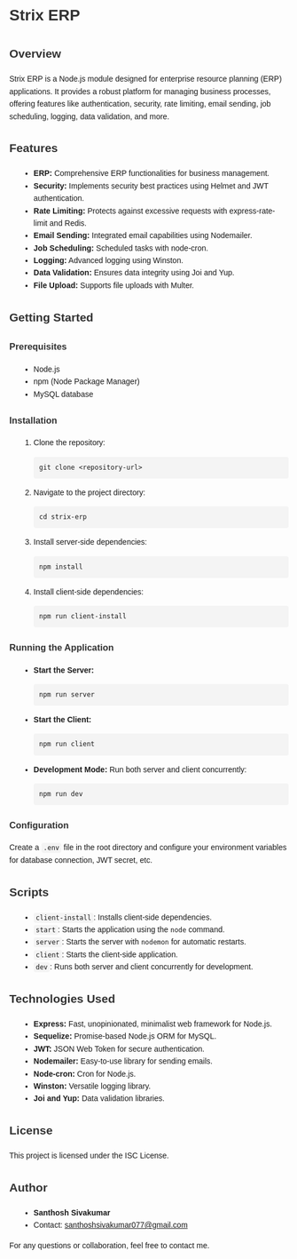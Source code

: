 <!DOCTYPE html>
<html lang="en">
<head>
  <meta charset="UTF-8">
  <meta name="viewport" content="width=device-width, initial-scale=1.0">
</head>
<body style="font-family: Arial, sans-serif; line-height: 1.6;">

<h1 style="color: #333;">Strix ERP</h1>

<h2 style="color: #333;">Overview</h2>
<p>Strix ERP is a Node.js module designed for enterprise resource planning (ERP) applications. It provides a robust platform for managing business processes, offering features like authentication, security, rate limiting, email sending, job scheduling, logging, data validation, and more.</p>

<h2 style="color: #333;">Features</h2>
<ul style="list-style-type: disc; margin-left: 20px;">
  <li><strong>ERP:</strong> Comprehensive ERP functionalities for business management.</li>
  <li><strong>Security:</strong> Implements security best practices using Helmet and JWT authentication.</li>
  <li><strong>Rate Limiting:</strong> Protects against excessive requests with express-rate-limit and Redis.</li>
  <li><strong>Email Sending:</strong> Integrated email capabilities using Nodemailer.</li>
  <li><strong>Job Scheduling:</strong> Scheduled tasks with node-cron.</li>
  <li><strong>Logging:</strong> Advanced logging using Winston.</li>
  <li><strong>Data Validation:</strong> Ensures data integrity using Joi and Yup.</li>
  <li><strong>File Upload:</strong> Supports file uploads with Multer.</li>
</ul>

<h2 style="color: #333;">Getting Started</h2>

<h3 style="color: #333;">Prerequisites</h3>
<ul style="list-style-type: disc; margin-left: 20px;">
  <li>Node.js</li>
  <li>npm (Node Package Manager)</li>
  <li>MySQL database</li>
</ul>

<h3 style="color: #333;">Installation</h3>
<ol style="margin-left: 20px;">
  <li>Clone the repository:
    <pre style="background-color: #f4f4f4; padding: 10px; border-radius: 4px; overflow: auto;"><code>git clone &lt;repository-url&gt;</code></pre>
  </li>
  <li>Navigate to the project directory:
    <pre style="background-color: #f4f4f4; padding: 10px; border-radius: 4px; overflow: auto;"><code>cd strix-erp</code></pre>
  </li>
  <li>Install server-side dependencies:
    <pre style="background-color: #f4f4f4; padding: 10px; border-radius: 4px; overflow: auto;"><code>npm install</code></pre>
  </li>
  <li>Install client-side dependencies:
    <pre style="background-color: #f4f4f4; padding: 10px; border-radius: 4px; overflow: auto;"><code>npm run client-install</code></pre>
  </li>
</ol>

<h3 style="color: #333;">Running the Application</h3>
<ul style="list-style-type: disc; margin-left: 20px;">
  <li><strong>Start the Server:</strong>
    <pre style="background-color: #f4f4f4; padding: 10px; border-radius: 4px; overflow: auto;"><code>npm run server</code></pre>
  </li>
  <li><strong>Start the Client:</strong>
    <pre style="background-color: #f4f4f4; padding: 10px; border-radius: 4px; overflow: auto;"><code>npm run client</code></pre>
  </li>
  <li><strong>Development Mode:</strong>
    Run both server and client concurrently:
    <pre style="background-color: #f4f4f4; padding: 10px; border-radius: 4px; overflow: auto;"><code>npm run dev</code></pre>
  </li>
</ul>

<h3 style="color: #333;">Configuration</h3>
<p>Create a <code style="background-color: #f4f4f4; padding: 2px 4px; border-radius: 4px;">.env</code> file in the root directory and configure your environment variables for database connection, JWT secret, etc.</p>

<h2 style="color: #333;">Scripts</h2>
<ul style="list-style-type: disc; margin-left: 20px;">
  <li><code style="background-color: #f4f4f4; padding: 2px 4px; border-radius: 4px;">client-install</code>: Installs client-side dependencies.</li>
  <li><code style="background-color: #f4f4f4; padding: 2px 4px; border-radius: 4px;">start</code>: Starts the application using the <code>node</code> command.</li>
  <li><code style="background-color: #f4f4f4; padding: 2px 4px; border-radius: 4px;">server</code>: Starts the server with <code>nodemon</code> for automatic restarts.</li>
  <li><code style="background-color: #f4f4f4; padding: 2px 4px; border-radius: 4px;">client</code>: Starts the client-side application.</li>
  <li><code style="background-color: #f4f4f4; padding: 2px 4px; border-radius: 4px;">dev</code>: Runs both server and client concurrently for development.</li>
</ul>

<h2 style="color: #333;">Technologies Used</h2>
<ul style="list-style-type: disc; margin-left: 20px;">
  <li><strong>Express:</strong> Fast, unopinionated, minimalist web framework for Node.js.</li>
  <li><strong>Sequelize:</strong> Promise-based Node.js ORM for MySQL.</li>
  <li><strong>JWT:</strong> JSON Web Token for secure authentication.</li>
  <li><strong>Nodemailer:</strong> Easy-to-use library for sending emails.</li>
  <li><strong>Node-cron:</strong> Cron for Node.js.</li>
  <li><strong>Winston:</strong> Versatile logging library.</li>
  <li><strong>Joi and Yup:</strong> Data validation libraries.</li>
</ul>

<h2 style="color: #333;">License</h2>
<p>This project is licensed under the ISC License.</p>

<h2 style="color: #333;">Author</h2>
<ul style="list-style-type: disc; margin-left: 20px;">
  <li><strong>Santhosh Sivakumar</strong></li>
  <li>Contact: <a href="mailto:santhoshsivakumar077@gmail.com">santhoshsivakumar077@gmail.com</a></li>
</ul>
<p>For any questions or collaboration, feel free to contact me.</p>

</body>
</html>
